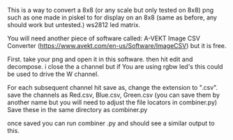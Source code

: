 This is a way to convert a 8x8 (or any scale but only tested on 8x8) png such as one made in piskel to for display on an 8x8 (same as before, any should work but untested.) ws2812 led matrix.

You will need another piece of software called: A-VEKT Image CSV Converter (https://www.avekt.com/en-us/Software/ImageCSV) but it is free.

First. take your png and open it in this software.
then hit edit and decompose.
i close the a channel but if You are using rgbw led's this could be used to drive the W channel.

For each subsequent channel hit save as, change the extension to ".csv". 
save the channels as Red.csv, Blue.csv, Green.csv (you can save them by another name but you will need to adjust the file locators in combiner.py)
Save these in the same directory as combiner.py

once saved you can run combiner .py and should see a similar output to this. 


